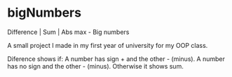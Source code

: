 # bigNumbers
Difference | Sum | Abs max - Big numbers

A small project I made in my first year of university for my OOP class.

Diference shows if:
A number has sign + and the other  - (minus).
A number has no sign and the other - (minus).
Otherwise it shows sum.
